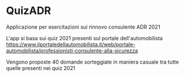 # QuizADR
Applicazione per esercitazioni sui rinnovo consulente ADR 2021

L'app si basa sui quiz 2021 presenti sul portale dell'automobilista
https://www.ilportaledellautomobilista.it/web/portale-automobilista/professionisti-consulente-alla-sicurezza

Vengono proposte 40 domande sorteggiate in maniera casuale tra tutte quelle presenti nei quiz 2021

